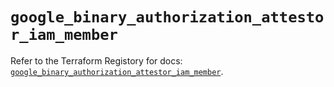 # `google_binary_authorization_attestor_iam_member`

Refer to the Terraform Registory for docs: [`google_binary_authorization_attestor_iam_member`](https://www.terraform.io/docs/providers/google-beta/r/google_binary_authorization_attestor_iam_member).
